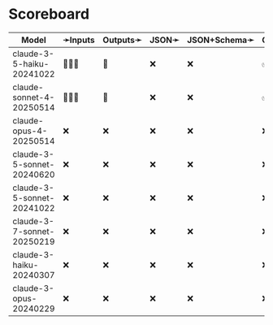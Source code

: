 # Scoreboard

| Model                      | ➛Inputs   | Outputs➛   | JSON➛   | JSON+Schema➛   | Chat | Streaming | Tools | Batch | Seed | Files | Citations | Thinking |
| -------------------------- | --------- | ---------- | ------- | -------------- | ---- | --------- | ----- | ----- | ---- | ----- | --------- | -------- |
| claude-3-5-haiku-20241022  | 💬📄📸    | 💬         | ❌      | ❌             | ✅   | ✅        | ✅    | ✅    | ❌   | ❌    | ✅        | ❌       |
| claude-sonnet-4-20250514   | 💬📄📸    | 💬         | ❌      | ❌             | ✅   | ✅        | ✅    | ✅    | ❌   | ❌    | ✅        | ❌       |
| claude-opus-4-20250514     | ❌        | ❌         | ❌      | ❌             | ❌   | ❌        | ❌    | ✅    | ❌   | ❌    | ❌        | ❌       |
| claude-3-5-sonnet-20240620 | ❌        | ❌         | ❌      | ❌             | ❌   | ❌        | ❌    | ✅    | ❌   | ❌    | ❌        | ❌       |
| claude-3-5-sonnet-20241022 | ❌        | ❌         | ❌      | ❌             | ❌   | ❌        | ❌    | ✅    | ❌   | ❌    | ❌        | ❌       |
| claude-3-7-sonnet-20250219 | ❌        | ❌         | ❌      | ❌             | ❌   | ❌        | ❌    | ✅    | ❌   | ❌    | ❌        | ❌       |
| claude-3-haiku-20240307    | ❌        | ❌         | ❌      | ❌             | ❌   | ❌        | ❌    | ✅    | ❌   | ❌    | ❌        | ❌       |
| claude-3-opus-20240229     | ❌        | ❌         | ❌      | ❌             | ❌   | ❌        | ❌    | ✅    | ❌   | ❌    | ❌        | ❌       |

